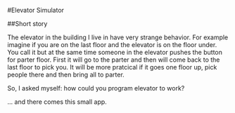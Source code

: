 #Elevator Simulator

##Short story

The elevator in the building I live in have very strange behavior.
For example imagine if you are on the last floor and the elevator is on the floor under. You call it but at the same time someone in the elevator pushes the button for parter floor. First it will go to the parter and then will come back to the last floor to pick you. It will be more pratcical if it goes one floor up, pick people there and then bring all to parter.

So, I asked myself: how could you program elevator to work?

... and there comes this small app.